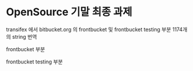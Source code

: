 # OpenSource 기말 최종 과제


transifex 에서 bitbucket.org 의 frontbucket 및 frontbucket testing 부분 1174개의 string 번역


frontbucket 부분

frontbucket testing 부분

